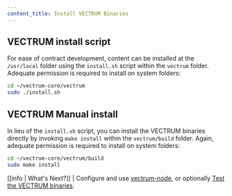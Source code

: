 ```yaml
---
content_title: Install VECTRUM Binaries
---
```


## VECTRUM install script

For ease of contract development, content can be installed at the `/usr/local` folder using the `install.sh` script within the `vectrum` folder. Adequate permission is required to install on system folders:

```sh
cd ~/vectrum-core/vectrum
sudo ./install.sh
```

## VECTRUM Manual install

In lieu of the `install.sh` script, you can install the VECTRUM binaries directly by invoking `make install` within the `vectrum/build` folder. Again, adequate permission is required to install on system folders:

```sh
cd ~/vectrum-core/vectrum/build
sudo make install
```

[[info | What's Next?]]
| Configure and use [vectrum-node](../../../01_node/index.md), or optionally [Test the VECTRUM binaries](./04_test-binaries.md).
